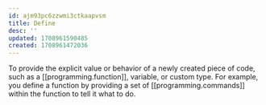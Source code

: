 ```yaml
---
id: ajm93pc6zzwmi3ctkaapvsm
title: Define
desc: ''
updated: 1708961590485
created: 1708961472036
---
```


To provide the explicit value or behavior of a newly created piece of code, such as a [[programming.function]], variable, or custom type. For example, you define a function by providing a set of [[programming.commands]] within the function to tell it what to do.